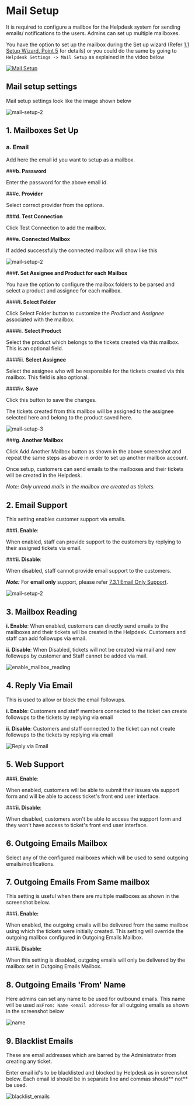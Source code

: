 # Mail Setup

It is required to configure a mailbox for the Helpdesk system for sending emails/ notifications to the users. Admins can set up multiple mailboxes.

You have the option to set up the mailbox during the Set up wizard (Refer [1.1 Setup Wizard. Point 5](http://docs.rtcamp.com/rtbiz/helpdesk/admin/setup.html#5-mailbox-setup) for details) or you could do the same  by going to ```Helpdesk Settings -> Mail Setup``` as explained in the video below

[![Mail Setup](http://img.youtube.com/vi/ziIclF-Tzq4/0.jpg)](https://www.youtube.com/watch?v=ziIclF-Tzq4)

## Mail setup settings

Mail setup settings look like the image shown below

![mail-setup-2](https://cloud.githubusercontent.com/assets/8191145/9407077/c41b2832-4823-11e5-8c87-ca64206f97d5.png)


## 1. Mailboxes Set Up

### **a. Email**

 Add here the email id you want to setup as a mailbox.

###**b. Password**

Enter the password for the above email id.

###**c. Provider**

Select correct provider from the options.

###**d. Test Connection**

Click Test Connection to add the mailbox.



###**e. Connected Mailbox**

If added successfully the connected mailbox  will show like this

![mail-setup-2](https://cloud.githubusercontent.com/assets/8191145/9361198/ee590d5c-46b7-11e5-87a1-a33e5f5f9069.png)


###**f. Set Assignee and Product for each Mailbox**

You have the option to configure the mailbox folders to be parsed and select a product and assignee for each mailbox.

####**i. Select Folder**

Click Select Folder button to customize the *Product* and *Assignee* associated with the mailbox.

####ii. **Select Product**

Select the product which belongs to the tickets created via this mailbox.
This is an optional field.

####iii. **Select Assignee**

Select the assignee who will be responsible for the tickets created via this mailbox. This field is also optional.

####iv. **Save**

Click this button to save the changes.

The tickets created from this mailbox will be assigned to the assignee selected here and belong to the product saved here.

![mail-setup-3](https://cloud.githubusercontent.com/assets/8191145/9361191/ee2d5cca-46b7-11e5-99df-dbe8053c03e5.png)

###**g. Another Mailbox**

Click Add Another Mailbox button as shown in the above screenshot and repeat the same steps as above in order to set up another mailbox account.

Once setup, customers can send emails to the mailboxes and their tickets will be created in the Helpdesk.

*Note: Only unread mails in the mailbox are created as tickets.*

## 2. Email Support

This setting enables customer support via emails.

###**i. Enable**:

When enabled, staff can provide support to the customers by replying to their assigned tickets via email.

###**ii. Disable**:

When disabled, staff cannot provide email support to the customers.

***Note:*** For **email only** support, please refer [7.3.1 Email Only Support](http://docs.rtcamp.com/rtbiz/helpdesk/admin/mailbox/email_only_support.html).

![mail-setup-2](https://cloud.githubusercontent.com/assets/8191145/9407077/c41b2832-4823-11e5-8c87-ca64206f97d5.png)

## 3. Mailbox Reading


**i. Enable**: When enabled, customers can directly send emails to the mailboxes and their tickets will be created in the Helpdesk. Customers and staff can add followups via email.

**ii. Disable**: When Disabled, tickets will not be created via mail and new followups by customer and Staff cannot be added via mail.

![enable_mailbox_reading](https://cloud.githubusercontent.com/assets/8191145/6487363/bee796b8-c2b6-11e4-8b84-0f761513cb48.png)

## 4. Reply Via Email

This is used to allow or block the email followups.

**i. Enable**: Customers and staff members connected to the ticket can create followups to the tickets by replying via email

**ii. Disable**: Customers and staff connected to the ticket can not create followups to the tickets by replying via email

![Reply via Email](http://git.rtcamp.com/uploads/rtbiz/rtbiz-helpdesk/46a4d1e93f/Reply_via_Email.png)

## 5. Web Support

###**i. Enable**:

When enabled, customers will be able to submit their issues via support form and will be able to access ticket's front end user interface.

###**ii. Disable**:

When disabled, customers won't be able to access the support form and they won't have access to ticket's front end user interface.




## 6. Outgoing Emails Mailbox

Select any of the configured mailboxes which will be used to send outgoing emails/notifications.

## 7. Outgoing Emails From Same mailbox

This setting is useful when there are multiple mailboxes as shown in the screenshot below.

###**i. Enable:**

When enabled, the outgoing emails will be delivered from the same mailbox using which the tickets were initially created. This setting will override the outgoing mailbox configured in Outgoing Emails Mailbox.

###**ii. Disable:**

When this setting is disabled, outgoing emails will only be delivered by the mailbox set in Outgoing Emails Mailbox.



## 8. Outgoing Emails 'From' Name

Here admins can set any name to be used for outbound emails. This name will be used as```From: Name <email address>``` for all outgoing emails as shown in the screenshot below



![name](https://cloud.githubusercontent.com/assets/8191145/6501114/52b3b830-c33a-11e4-9dad-5f6f832b66a5.png)





## 9. Blacklist Emails

These are email addresses which are barred by the Administrator from creating any ticket.

Enter email id's to be blacklisted and blocked by Helpdesk as in screenshot below. Each  email id should be in separate line and commas should** not** be used.

![blacklist_emails](https://cloud.githubusercontent.com/assets/8191145/6487587/1f9e311e-c2b8-11e4-82ab-00a51d017331.png)


